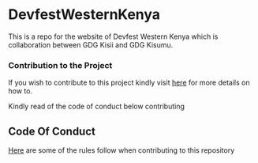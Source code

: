 # DevfestWesternKenya
This is a repo for the website of Devfest Western Kenya which is collaboration between GDG Kisii and GDG Kisumu.

### Contribution to the Project
If you wish to contribute to this project kindly visit  [here](https://github.com/GDG-Kisii/devfest-western-kenya/blob/main/CONTRIBUTION_GUIDE.md) for more details on how to.

Kindly read of the code of conduct below contributing
## Code Of Conduct
[Here](https://github.com/GDG-Kisii/devfest-western-kenya/blob/main/CODE_OF_CONDUCT.md) are some of the rules follow when contributing to this repository
